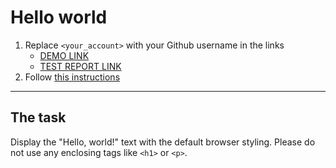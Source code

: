 # Hello world
1. Replace `<your_account>` with your Github username in the links
    - [DEMO LINK](https://DolgKreker.github.io/layout_hello-world/) <br>
    - [TEST REPORT LINK](https://DolgKreker.github.io/layout_hello-world/report/html_report/)
2. Follow [this instructions](https://mate-academy.github.io/layout_task-guideline/)
___

## The task
Display the "Hello, world!" text with the default browser styling. Please do not
use any enclosing tags like `<h1>` or `<p>`.
